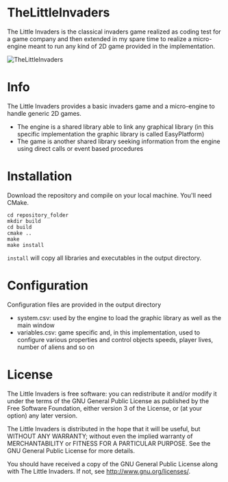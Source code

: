 TheLittleInvaders
=================

The Little Invaders is the classical invaders game realized as coding test for a game company and then extended in my spare time to realize a micro-engine meant to run any kind of 2D game provided in the implementation.

![TheLittleInvaders](https://i.ibb.co/DRs7wL4/little-invaders.png)

Info
====

The Little Invaders provides a basic invaders game and a micro-engine to handle generic 2D games.
- The engine is a shared library able to link any graphical library (in this specific implementation the graphic library is called EasyPlatform)
- The game is another shared library seeking information from the engine using direct calls or event based procedures

Installation
============

Download the repository and compile on your local machine. You'll need CMake.
```
cd repository_folder
mkdir build
cd build
cmake ..
make
make install
```

`install` will copy all libraries and executables in the output directory.

Configuration
=============

Configuration files are provided in the output directory
* system.csv: used by the engine to load the graphic library as well as the main window
* variables.csv: game specific and, in this implementation, used to configure various properties and control objects speeds, player lives, number of aliens and so on

License
=======

The Little Invaders is free software: you can redistribute it and/or modify
it under the terms of the GNU General Public License as published by
the Free Software Foundation, either version 3 of the License, or
(at your option) any later version.

The Little Invaders is distributed in the hope that it will be useful,
but WITHOUT ANY WARRANTY; without even the implied warranty of
MERCHANTABILITY or FITNESS FOR A PARTICULAR PURPOSE.  See the
GNU General Public License for more details.

You should have received a copy of the GNU General Public License
along with The Little Invaders.  If not, see <http://www.gnu.org/licenses/>.
